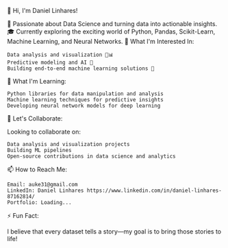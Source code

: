 👋 Hi, I'm Daniel Linhares!

🚀 Passionate about Data Science and turning data into actionable insights.
🎓 Currently exploring the exciting world of Python, Pandas, Scikit-Learn, Machine Learning, and Neural Networks.
👀 What I'm Interested In:

    Data analysis and visualization 🧮📊
    Predictive modeling and AI 🔮
    Building end-to-end machine learning solutions 🤖

🌱 What I'm Learning:

    Python libraries for data manipulation and analysis
    Machine learning techniques for predictive insights
    Developing neural network models for deep learning

💞️ Let's Collaborate:

Looking to collaborate on:

    Data analysis and visualization projects
    Building ML pipelines
    Open-source contributions in data science and analytics

📫 How to Reach Me:

    Email: auke31@gmail.com
    LinkedIn: Daniel Linhares https://www.linkedin.com/in/daniel-linhares-87162814/
    Portfolio: Loading...

⚡ Fun Fact:

I believe that every dataset tells a story—my goal is to bring those stories to life!

<!---
danielinhares1/danielinhares1 is a ✨ special ✨ repository because its `README.md` (this file) appears on your GitHub profile.
You can click the Preview link to take a look at your changes.
--->
